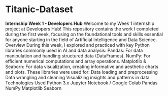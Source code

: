 # Titanic-Dataset
**Internship Week 1 - Developers Hub**
Welcome to my Week 1 internship project at Developers Hub!
This repository contains the work I completed during the first week, focusing on the foundational tools and skills essential for anyone starting in the field of Artificial Intelligence and Data Science.
Overview
During this week, I explored and practiced with key Python libraries commonly used in AI and data analysis:
Pandas: For data manipulation and handling structured data (DataFrames).
NumPy: For efficient numerical computations and array operations.
Matplotlib & Seaborn: For data visualization, creating informative and aesthetic charts and plots.
These libraries were used for:
Data loading and preprocessing
Data wrangling and cleaning
Visualizing insights and patterns in data
Technologies Used
Python 3.x
Jupyter Notebook / Google Colab
Pandas
NumPy
Matplotlib
Seaborn

